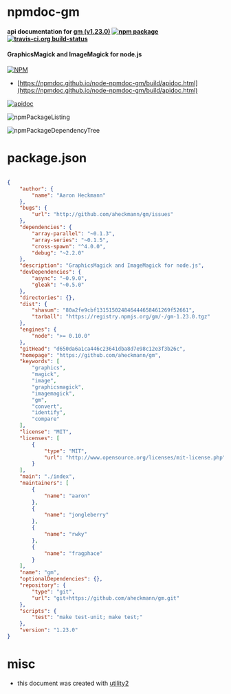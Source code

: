 # npmdoc-gm

#### api documentation for  [gm (v1.23.0)](https://github.com/aheckmann/gm)  [![npm package](https://img.shields.io/npm/v/npmdoc-gm.svg?style=flat-square)](https://www.npmjs.org/package/npmdoc-gm) [![travis-ci.org build-status](https://api.travis-ci.org/npmdoc/node-npmdoc-gm.svg)](https://travis-ci.org/npmdoc/node-npmdoc-gm)

#### GraphicsMagick and ImageMagick for node.js

[![NPM](https://nodei.co/npm/gm.png?downloads=true&downloadRank=true&stars=true)](https://www.npmjs.com/package/gm)

- [https://npmdoc.github.io/node-npmdoc-gm/build/apidoc.html](https://npmdoc.github.io/node-npmdoc-gm/build/apidoc.html)

[![apidoc](https://npmdoc.github.io/node-npmdoc-gm/build/screenCapture.buildCi.browser.%252Ftmp%252Fbuild%252Fapidoc.html.png)](https://npmdoc.github.io/node-npmdoc-gm/build/apidoc.html)

![npmPackageListing](https://npmdoc.github.io/node-npmdoc-gm/build/screenCapture.npmPackageListing.svg)

![npmPackageDependencyTree](https://npmdoc.github.io/node-npmdoc-gm/build/screenCapture.npmPackageDependencyTree.svg)



# package.json

```json

{
    "author": {
        "name": "Aaron Heckmann"
    },
    "bugs": {
        "url": "http://github.com/aheckmann/gm/issues"
    },
    "dependencies": {
        "array-parallel": "~0.1.3",
        "array-series": "~0.1.5",
        "cross-spawn": "^4.0.0",
        "debug": "~2.2.0"
    },
    "description": "GraphicsMagick and ImageMagick for node.js",
    "devDependencies": {
        "async": "~0.9.0",
        "gleak": "~0.5.0"
    },
    "directories": {},
    "dist": {
        "shasum": "80a2fe9cbf131515024846444658461269f52661",
        "tarball": "https://registry.npmjs.org/gm/-/gm-1.23.0.tgz"
    },
    "engines": {
        "node": ">= 0.10.0"
    },
    "gitHead": "d650da6a1ca446c23641dba8d7e98c12e3f3b26c",
    "homepage": "https://github.com/aheckmann/gm",
    "keywords": [
        "graphics",
        "magick",
        "image",
        "graphicsmagick",
        "imagemagick",
        "gm",
        "convert",
        "identify",
        "compare"
    ],
    "license": "MIT",
    "licenses": [
        {
            "type": "MIT",
            "url": "http://www.opensource.org/licenses/mit-license.php"
        }
    ],
    "main": "./index",
    "maintainers": [
        {
            "name": "aaron"
        },
        {
            "name": "jongleberry"
        },
        {
            "name": "rwky"
        },
        {
            "name": "fragphace"
        }
    ],
    "name": "gm",
    "optionalDependencies": {},
    "repository": {
        "type": "git",
        "url": "git+https://github.com/aheckmann/gm.git"
    },
    "scripts": {
        "test": "make test-unit; make test;"
    },
    "version": "1.23.0"
}
```



# misc
- this document was created with [utility2](https://github.com/kaizhu256/node-utility2)
